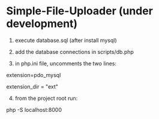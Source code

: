 # Simple-File-Uploader (under development)

1. execute database.sql (after install mysql)

2. add the database connections in scripts/db.php

3. in php.ini file, uncomments the two lines:

extension=pdo_mysql

extension_dir = "ext"

4. from the project root run:

php -S localhost:8000